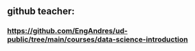 ## github teacher:
### https://github.com/EngAndres/ud-public/tree/main/courses/data-science-introduction